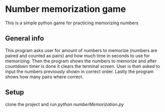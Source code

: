 # Number memorization game

This is a simple python game for practicing memorizing numbers

## General info
This program asks user for amount of numbers to memorize (numbers are paired and counted as pairs) and how much time in seconds to use for memorizing. Then the program shows the numbers to memorize and after countdown timer is done it clears the terminal screen. User is then asked to input the numbers previously shown in correct order. Lastly the program shows how many pairs where correct.

## Setup
clone the project and
run _python numberMemorization.py_
